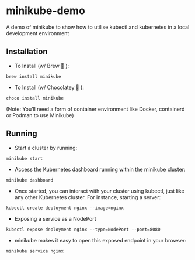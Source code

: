 # minikube-demo
A demo of minikube to show how to utilise kubectl and kubernetes in a local development environment

## Installation

- To Install (w/ Brew :beer: ):

```brew install minikube```

- To Install (w/ Chocolatey :chocolate_bar: ):

```choco install minikube```

(Note: You’ll need a form of container environment like Docker, containerd or Podman to use Minikube)

## Running

- Start a cluster by running:

```minikube start```

- Access the Kubernetes dashboard running within the minikube cluster:

```minikube dashboard```

- Once started, you can interact with your cluster using kubectl, just like any other Kubernetes cluster. For instance, starting a server:

```kubectl create deployment nginx --image=nginx```

- Exposing a service as a NodePort

```kubectl expose deployment nginx --type=NodePort --port=8080```

- minikube makes it easy to open this exposed endpoint in your browser:

```minikube service nginx```

